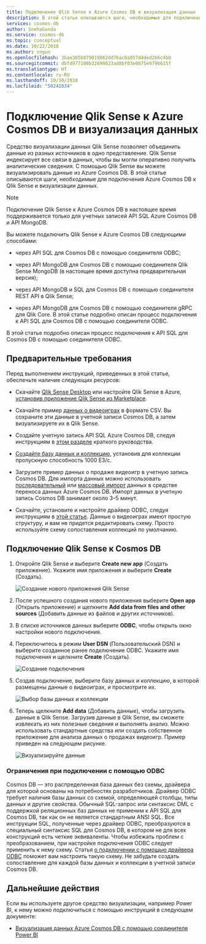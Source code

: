 ```yaml
---
title: Подключение Qlik Sense к Azure Cosmos DB и визуализация данных | Документация Майкрософт
description: В этой статье описываются шаги, необходимые для подключения Azure Cosmos DB к Qlik Sense и визуализации данных.
services: cosmos-db
author: SnehaGunda
ms.service: cosmos-db
ms.topic: conceptual
ms.date: 10/22/2018
ms.author: sngun
ms.openlocfilehash: 3bae365b879019862dd76ac8a857d4ded2b6c4bb
ms.sourcegitcommit: dbfd977100b22699823ad8bf03e0b75e9796615f
ms.translationtype: HT
ms.contentlocale: ru-RU
ms.lasthandoff: 10/30/2018
ms.locfileid: "50241034"
---
```

# <a name="connect-qlik-sense-to-azure-cosmos-db-and-visualize-your-data"></a>Подключение Qlik Sense к Azure Cosmos DB и визуализация данных

Средство визуализации данных Qlik Sense позволяет объединить данные из разных источников в одно представление. Qlik Sense индексирует все связи в данных, чтобы вы могли оперативно получить аналитические сведения. С помощью Qlik Sense вы можете визуализировать данные из Azure Cosmos DB. В этой статье описываются шаги, необходимые для подключения Azure Cosmos DB к Qlik Sense и визуализации данных. 

> [!NOTE]
> Подключение Qlik Sense к Azure Cosmos DB в настоящее время поддерживается только для учетных записей API SQL Azure Cosmos DB и API MongoDB.

Вы можете подключить Qlik Sense к Azure Cosmos DB следующими способами:

* через API SQL для Cosmos DB с помощью соединителя ODBC;

* через API MongoDB для Cosmos DB с помощью соединителя Qlik Sense MongoDB (в настоящее время доступна предварительная версия);

* через API MongoDB и SQL для Cosmos DB с помощью соединителя REST API в Qlik Sense;

* через API MongoDB для Cosmos DB с помощью соединителя gRPC для Qlik Core.
В этой статье подробно описан процесс подключения к API SQL для Cosmos DB с помощью соединителя ODBC.

В этой статье подробно описан процесс подключения к API SQL для Cosmos DB с помощью соединителя ODBC.

## <a name="prerequisites"></a>Предварительные требования

Перед выполнением инструкций, приведенных в этой статье, обеспечьте наличие следующих ресурсов:

* Скачайте [Qlik Sense Desktop](https://www.qlik.com/us/try-or-buy/download-qlik-sense) или настройте Qlik Sense в Azure, [установив приложение Qlik Sense из Marketplace](https://azuremarketplace.microsoft.com/marketplace/apps/qlik.qlik-sense).

* Скачайте пример [данных о видеоиграх](https://www.kaggle.com/gregorut/videogamesales) в формате CSV. Вы сохраните эти данные в учетной записи Cosmos DB, а затем визуализируете их в Qlik Sense.

* Создайте учетную запись API SQL Azure Cosmos DB, следуя инструкциям в [этом разделе](create-sql-api-dotnet.md#create-a-database-account) краткого руководства.

* [Создайте базу данных и коллекцию](create-sql-api-dotnet.md#add-a-collection), установив для коллекции пропускную способность 1000 ЕЗ/с. 

* Загрузите пример данных о продаже видеоигр в учетную запись Cosmos DB. Для импорта данных можно использовать [последовательный](import-data.md#SQLSeqTarget) или [массовый импорт](import-data.md#SQLBulkTarget) данных в средстве переноса данных Azure Cosmos DB. Импорт данных в учетную запись Cosmos DB занимает около 3–5 минут.

* Скачайте, установите и настройте драйвер ODBC, следуя инструкциям в [этой статье](odbc-driver.md). Данные о видеоиграх имеют простую структуру, и вам не придется редактировать схему. Просто используйте схему сопоставления коллекций по умолчанию.

## <a name="connect-qlik-sense-to-cosmos-db"></a>Подключение Qlik Sense к Cosmos DB

1. Откройте Qlik Sense и выберите **Create new app** (Создать приложение). Укажите имя приложения и выберите **Create** (Создать).

   ![Создание нового приложения Qlik Sense](./media/visualize-qlik-sense/create-new-qlik-sense-app.png)

2. После успешного создания нового приложения выберите **Open app** (Открыть приложение) и щелкните **Add data from files and other sources** (Добавить данные из файлов и других источников). 

3. В списке источников данных выберите **ODBC**, чтобы открыть окно настройки нового подключения. 

4. Переключитесь в режим **User DSN** (Пользовательский DSN) и выберите созданное ранее подключение ODBC. Укажите имя подключения и щелкните **Create** (Создать). 

   ![Создание подключения](./media/visualize-qlik-sense/create-new-connection.png)

5. Создав подключение, выберите базу данных и коллекцию, в которой размещены данные о видеоиграх, и просмотрите их.

   ![Выбор базы данных и коллекции](./media/visualize-qlik-sense/choose-database-and-collection.png) 

6. Теперь щелкните **Add data** (Добавить данные), чтобы загрузить данные в Qlik Sense. Загрузив данные в Qlik Sense, вы сможете извлекать из них полезные сведения и выполнять анализ. Можно использовать стандартные средства или создать собственное приложение для анализа данных о продажах видеоигр. Пример приведен на следующем рисунке. 

   ![Визуализируйте данные](./media/visualize-qlik-sense/visualize-data.png)

### <a name="limitations-when-connecting-with-odbc"></a>Ограничения при подключении с помощью ODBC 

Cosmos DB — это распределенная база данных без схемы, драйвера для которой основаны на потребностях разработчиков. Драйвер ODBC требует наличия базы данных со схемой, определяющей столбцы, типы данных и другие свойства. Обычный SQL-запрос или синтаксис DML с поддержкой реляционных баз данных не применим к API SQL для Cosmos DB, так как он не является стандартным ANSI SQL. Все инструкции SQL, полученные через драйвер ODBC, преобразуются в специальный синтаксис SQL для Cosmos DB, в котором не для всех конструкций есть четкие эквиваленты. Чтобы избежать проблем с преобразованием, при настройке подключения ODBC следует применить к нему схему. Статья [о подключении с помощью драйвера ODBC](odbc-driver.md) поможет вам настроить такую схему. Не забудьте создать сопоставление для каждой базы данных и коллекции в учетной записи Cosmos DB.

## <a name="next-steps"></a>Дальнейшие действия

Если вы используете другое средство визуализации, например Power BI, к нему можно подключиться с помощью инструкций в следующем документе:

* [Визуализация данных Azure Cosmos DB с помощью соединителя Power BI](powerbi-visualize.md)
